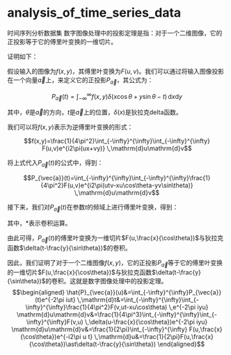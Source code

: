 # analysis_of_time_series_data
时间序列分析数据集
数字图像处理中的投影定理是指：对于一个二维图像，它的正投影等于它的傅里叶变换的一维切片。

证明如下：

假设输入的图像为$f(x,y)$，其傅里叶变换为$F(u,v)$。我们可以通过将输入图像投影在一个向量$\vec{a}$上，来定义它的正投影$P_{\vec{a}}$，其公式为：

$$P_{\vec{a}}(t)=\int_{-\infty}^{\infty} f(x,y)\delta(x\cos\theta+y\sin\theta-t) \,\mathrm{d}x \mathrm{d}y$$

其中，$\theta$是$\vec{a}$的方向，$t$是$\vec{a}$上的位置，$\delta(x)$是狄拉克delta函数。

我们可以将$f(x,y)$表示为逆傅里叶变换的形式：

$$f(x,y)=\frac{1}{4\pi^2}\int_{-\infty}^{\infty}\int_{-\infty}^{\infty} F(u,v)e^{i2\pi(ux+vy)} \,\mathrm{d}u\mathrm{d}v$$

将上式代入$P_{\vec{a}}(t)$的公式中，得到：

$$P_{\vec{a}}(t)=\int_{-\infty}^{\infty}\int_{-\infty}^{\infty}\frac{1}{4\pi^2}F(u,v)e^{i2\pi(utv-xu\cos\theta-yv\sin\theta)} \,\mathrm{d}u\mathrm{d}v$$

接下来，我们对$P_{\vec{a}}(t)$在参数$t$的频域上进行傅里叶变换，得到：



其中，$\ast$表示卷积运算。

由此可得，$P_{\vec{a}}(t)$的傅里叶变换为一维切片$F(u,\frac{x}{\cos\theta})$与狄拉克函数$\delta(t-\frac{y}{\sin\theta})$的卷积。

因此，我们证明了对于一个二维图像$f(x,y)$，它的正投影$P_{\vec{a}}$等于它的傅里叶变换的一维切片$F(u,\frac{x}{\cos\theta})$与狄拉克函数$\delta(t-\frac{y}{\sin\theta})$的卷积。这就是数字图像处理中的投影定理。
$$\begin{aligned}
\hat{P}_{\vec{a}}(u)&=\int_{-\infty}^{\infty}P_{\vec{a}}(t)e^{-2\pi iut} \,\mathrm{d}t&=\int_{-\infty}^{\infty}\int_{-\infty}^{\infty}\frac{1}{4\pi^2}F(v,ut-xu\cos\theta) \,e^{-2\pi iyu} \mathrm{d}u\mathrm{d}v&=\frac{1}{4\pi^3}\int_{-\infty}^{\infty}\int_{-\infty}^{\infty}F(v,u) \,\delta(u-\frac{x}{\cos\theta})e^{-2\pi iyu} \mathrm{d}u\mathrm{d}v&=\frac{1}{2\pi}\int_{-\infty}^{\infty} F(u,\frac{x}{\cos\theta})e^{-i2\pi u t} \,\mathrm{d}u&=\frac{1}{2\pi}F(u,\frac{x}{\cos\theta})\ast\delta(t-\frac{y}{\sin\theta})
\end{aligned}$$
